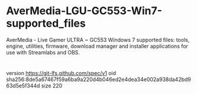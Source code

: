 # AverMedia-LGU-GC553-Win7-supported_files
AverMedia - Live Gamer ULTRA ~ GC553 Windows 7 supported files: tools, engine, utilities, firmware, download manager and installer applications for use with Streamlabs and OBS.
###
#
###
version https://git-lfs.github.com/spec/v1
oid sha256:8de5a67467f59a6ba9a220d4b046ed2e4dea34e002a938da42bd963d5e5f344d
size 220

